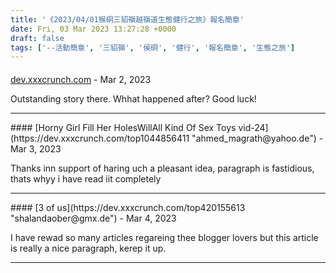 ```yaml
---
title: '《2023/04/01猴硐三貂嶺越嶺道生態健行之旅》報名簡章'
date: Fri, 03 Mar 2023 13:27:28 +0000
draft: false
tags: ['--活動簡章', '三貂嶺', '侯硐', '健行', '報名簡章', '生態之旅']
---
```



#### 
[dev.xxxcrunch.com](https://dev.xxxcrunch.com/top4718904711 "curtisjaffe@aol.com") - <time datetime="2023-03-21 15:28:16">Mar 2, 2023</time>

Outstanding story there. Whhat happened after? Good luck!
<hr />
#### 
[Horny Girl Fill Her HolesWillAll Kind Of Sex Toys vid-24](https://dev.xxxcrunch.com/top1044856411 "ahmed_magrath@yahoo.de") - <time datetime="2023-03-22 18:21:09">Mar 3, 2023</time>

Thanks inn support of haring uch a pleasant idea, paragraph is fastidious, thats whyy i have read iit completely
<hr />
#### 
[3 of us](https://dev.xxxcrunch.com/top420155613 "shalandaober@gmx.de") - <time datetime="2023-03-23 20:47:16">Mar 4, 2023</time>

I have rewad so many articles regareing thee blogger lovers but this article is really a nice paragraph, kerep it up.
<hr />
